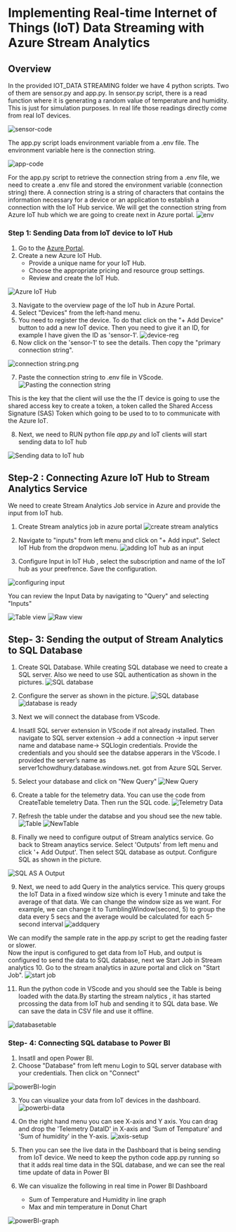 # Implementing Real-time Internet of Things (IoT) Data Streaming with Azure Stream Analytics

## Overview
In the provided IOT_DATA STREAMING folder we have 4 python scripts. Two of them are sensor.py and app.py. 
In sensor.py script, there is a read function where it is generating a random value of temperature and humidity. This is just for simulation purposes. In real life those readings directly come from real IoT devices.

![sensor-code](images/sensor-code.png)

The app.py script loads environment variable from a .env file. The environment variable here is the connection string.

![app-code](images/app-code.png)

For the app.py script to retrieve the connection string from a .env file, we need to create a .env file and stored the environment variable (connection string) there. A connection string is a string of characters that contains the information necessary for a device or an application to establish a connection with the IoT Hub service. We will get the connection string from Azure IoT hub which we are going to create next in Azure portal.
![env](images/env.png)

### Step 1: Sending Data from IoT device to IoT Hub

1. Go to the [Azure Portal](https://portal.azure.com/).
2. Create a new Azure IoT Hub.
   - Provide a unique name for your IoT Hub.
   - Choose the appropriate pricing and resource group settings.
   - Review and create the IoT Hub.

![Azure IoT Hub](images/IoT-hub.png)

3. Navigate to the overview page of the IoT hub in Azure Portal.
4. Select "Devices" from the left-hand menu.
5. You need to register the device. To do that click on the "+ Add Device" button to add a new IoT device. Then you need to give it an ID, for example I have given the ID as 'sensor-1'.
![device-reg](images/Picture2.png)
6. Now click on the 'sensor-1' to see the details. Then copy the "primary connection string".

![connection string.png](images/connection-string.png)

7. Paste the connection string to .env file in VScode.
![Pasting the connection string](images/pasting.png)

This is the key that the client will use the the IT device is going to use the shared access key to create a token, a token called the Shared Access Signature (SAS) Token which going to be used to to to communicate with the Azure IoT.

8. Next, we need to RUN python file $app.py$ and IoT clients will start sending data to IoT hub

![Sending data to IoT hub](<images/IoT device sending data to Hub .png>)

## Step-2 : Connecting Azure IoT Hub to Stream Analytics Service
We need to create Stream Analytics Job service in Azure and provide the input from IoT hub.
1. Create Stream analytics job in azure portal 
![create stream analytics](images/create-stream-analytics.png)

2. Navigate to "inputs" from left menu and click on "+ Add input". Select IoT Hub from the dropdwon menu.
![adding IoT hub as an input](images/add-input-in-stream.png)
3. Configure Input in IoT Hub , select the subscription and name of the IoT hub as your preefrence. Save the configuration.

![configuring input](images/config-input.png)

You can review the Input Data by navigating to "Query" and selecting "Inputs"

![Table view](images/table-view.png)
![Raw view](images/raw-view.png)

## Step- 3: Sending the output of Stream Analytics to SQL Database
1. Create SQL Database. While creating SQL database we need to create a SQL server. Also we need to use SQL authentication as shown in the pictures.
![SQL database](images/CreateSQL.png)
2. Configure the server as shown in the picture.
![SQL database](images/Server-config.png)
![database is ready](images/DatabaseReady.png)
3. Next we will connect the database from VScode.
4. Insatll SQL server extension in VScode if not already installed. Then navigate to SQL server extension -> add a connection -> input server name and database name-> SQLlogin credentials. Provide the credentials and you should see the databse apperars in the VScode. I provided the server’s name as server1chowdhury.database.windows.net. got from Azure SQL Server.
5. Select your database and click on "New Query"
![New Query](images/newquery.png)
6. Create a table for the telemetry data. You can use the code from CreateTable temeletry Data. Then run the SQL code.
![Telemetry Data](images/telemetryData.png)
7. Refresh the table under the databse and you shoud see the new table.
![Table](images/table.png)
![NewTable](images/newtable.png)

8. Finally we need to configure output of Stream analytics service. Go back to Stream anaytics service. Select 'Outputs' from left menu and click '+ Add Output'. Then select SQL database as output. Configure SQL as shown in the picture.

![SQL AS A Output](images/SQLasOutput.png)

9. Next, we need to add Query in the analytics service. This query groups the IoT Data in a fixed window size which is every 1 minute and take the average of that data. We can change the window size as we want. For example, we can change it to TumblingWindow(second, 5) to group the data every 5 secs and the average would be calculated for each 5-second interval
![addquery](images/addquery.png)

We can modify the sample rate in the app.py script to get the reading faster or slower.  
Now the input is configured to get data from IoT Hub, and output is configured to send the data to SQL database, next we Start Job in Stream analytics
10. Go to the stream analytics in azure portal and click on "Start Job".
![start job ](images/startjob.png)

11. Run the python code in VScode and you should see the Table is being loaded with the data.By starting the stream nalytics , it has started prcossing the data from IoT hub and sending it to SQL data base. We can save the data in CSV file and use it offline.

![databasetable ](images/databasetable.png)

### Step- 4: Connecting SQL database to Power BI
1. Insatll and open Power BI.
2. Choose "Database" from left menu Login to SQL server database with your credentials. Then click on "Connect"

![powerBI-login](images/powerBI-login.png)

3. You can visualize your data from IoT devices in the dashboard. 
![powerbi-data](images/powerbi-data.png)
4. On the right hand menu you can see X-axis and Y axis. You can drag and drop the 'Telemetry DataID' in X-axis and 'Sum of Tempature' and 'Sum of humidity' in the Y-axis.
![axis-setup](images/axis-setup.png)

5. Then you can see the live data in the Dashboard that is being sending from IoT device. We need to keep the python code app.py running so that it adds real time data in the SQL database, and we can see the real time update of data in Power BI
6. We can visualize the following in real time in Power BI Dashboard 
   - Sum of Temperature and Humidity in line graph
   - Max and min temperature in Donut Chart

![powerBI-graph](images/powerBI-graph.png)